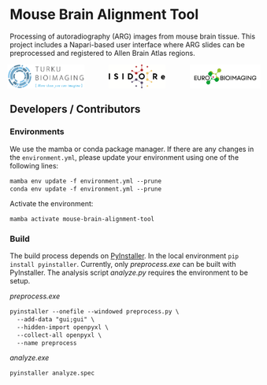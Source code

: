 # Mouse Brain Alignment Tool
Processing of autoradiography (ARG) images from mouse brain tissue. This project includes a Napari-based user interface where ARG slides can be preprocessed and registered to Allen Brain Atlas regions.

<div style="display: flex; align-items: center; justify-content: center; width: 100%;">
  <img src="/assets/turku_bioimaging_logo.jpg" alt='Turku BioImaging' style="margin-right: 50px; height: 50px; width: auto;">
  <img src="/assets/isidore_logo.png" alt="ISIDORe Project" style="margin-right: 50px; height: 50px; width: auto;">
  <img src="/assets/euro_bioimaging_logo.png" alt="Euro BioImaging" style="height: 50px; width: auto;">
</div>

## Developers / Contributors

### Environments
We use the mamba or conda package manager. If there are any changes in the `environment.yml`, please update your environment using one of the following lines:
```
mamba env update -f environment.yml --prune
conda env update -f environment.yml --prune
```
Activate the environment:
```
mamba activate mouse-brain-alignment-tool
```

### Build
The build process depends on [PyInstaller](https://pyinstaller.org). In the local environment `pip install pyinstaller`. Currently, only _preprocess.exe_ can be built with PyInstaller. The analysis script _analyze.py_ requires the environment to be setup.
  
_preprocess.exe_
```
pyinstaller --onefile --windowed preprocess.py \
  --add-data "gui;gui" \
  --hidden-import openpyxl \ 
  --collect-all openpyxl \
  --name preprocess
```

_analyze.exe_
```
pyinstaller analyze.spec
```
